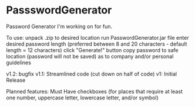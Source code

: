 PassswordGenerator
==================

Password Generator I'm working on for fun.

To use: 
unpack .zip to desired location
run PasswordGenerator.jar file
enter desired password length (preferred between 8 and 20 characters - default length = 12 characters)
click "Generate!" button
copy password to safe location (password will not be saved) as to company and/or personal guidelines

v1.2: bugfix
v1.1: Streamlined code (cut down on half of code)
v1: Initial Release

Planned features: Must Have checkboxes (for places that require at least one number, uppercase letter, lowercase letter, and/or symbol)
